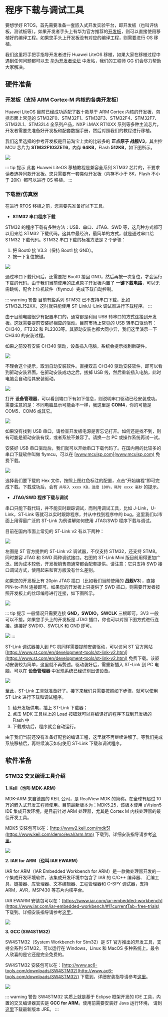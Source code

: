 # 程序下载与调试工具

要想学好 RTOS，首先需要准备一套嵌入式开发实验平台，即开发板（也叫评估板，测试板等）。如果开发者手头上有华为官方推荐的[开发板](https://github.com/LiteOS/LiteOS_Partner_Development_Kits)，则可以直接使用移植好的编译工程。如果您手头上开发板没有对应的编译工程，则需要进行 OS 移植。

我们这里将手把手指导开发者进行 Huawei LiteOS 移植，如果大家在移植过程中遇到任何问题都可以去 [华为开发者论坛](http://developer.huawei.com/ict/forum/forum.php?mod=forumdisplay&fid=400045) 中发帖，我们的工程师 GG 们会尽力帮助大家解决。

## 硬件准备

### 开发板（支持 ARM Cortex-M 内核的各类开发板）

Huawei LiteOS 目前已经成功适配了数十款基于 ARM Cortex 内核的开发板，包括市面上常见的 STM32F0、STM32F1、STM32F3、STM32F4、STM32F7、STM32L1、STM32L4 全系列产品，NXP i.MAX RT10XX 系列等多种主流芯片。开发者需要先准备好开发板和配套数据手册，然后对照我们的教程进行移植。

我们这里选择的参考开发板是目前淘宝上卖的比较多的 **正点原子 战舰V3**，其主控 MCU 芯片为 **STM32F103ZET6**，内存 **64KB**，Flash **512KB**，如下图所示。

![](./image/atk-warship-stm32f103ze.png)

::: tip 提示
此套 Huawei LiteOS 移植教程是兼容全系列 STM32 芯片的，不要求读者选择同款开发板。您只需要有一套类似开发板（内存不小于 8K，Flash 不小于 20K）都可以进行 OS 移植。
:::

### 下载器/仿真器

在进行 RTOS 移植之前，您需要先准备好以下工具。

- **STM32 串口程序下载**

STM32 的程序下载有多种方法：USB、串口、JTAG、SWD 等，这几种方式都可以用来给 STM32 下载代码。这其中最经济，最简单的方式，就是通过串口给 STM32 下载代码。STM32 串口下载的标准方法是 2 个步骤：

1. 把 Boot0 接 V3.3（保持 Boot1 接 GND）。
2. 按一下复位按键。

![](./image/atk-warship-serials-download.png)

通过串口下载代码后，还需要把 Boot0 接回 GND，然后再按一次复位，才会运行下载的代码。由于我们当前使用的正点原子开发板内置了 **一键下载电路**，可以无需跳线，配合上位机软件（flymcu）完成下载自动控制。

::: warning 警告
目前有些系列 STM32 已不支持串口下载，比如 STM32L152XX，这时就只能使用 ST-Link/J-Link 调试器进行下载程序。
:::

由于目前电脑很少有配置串口的，通常都是利用 USB 转串口的方式连接到开发板。这就需要提前安装好相应的驱动。目前市场上常见的 USB 转串口驱动有：CH340，FT232 和 PL2303等。其驱动安装也都大同小异，我们这里演示一下 CH340 的安装过程。

如果之前没有安装 CH340 驱动，设备插入电脑，系统会提示找到新硬件。

![](./image/atk-usb-serial-install.png)

不理会这个提示，取消自动安装软件。直接双击 CH340 驱动安装软件，即可以看到驱动安装界面。在驱动安装成功之后，拔掉 USB 线，然后重新插入电脑，此时电脑会自动给其安装驱动。

![](./image/atk-usb-serial-ok.png)

打开 **设备管理器**，可以看到端口下有如下信息，则说明串口驱动已经安装成功。需要注意的是：不同电脑显示可能会不一样，我这里是 **COM4**，你的可能是 COM5、COM6 或其它。

![](./image/atk-usb-serial-ch340.png)

如果没有找到 USB 串口，请检查开发板电源是否忘记打开。如何还是找不到，则有可能是驱动安装有误，或者系统不兼容了。请换一台 PC 或操作系统再试一试。

安装好 USB 串口驱动后，我们就可以开始串口下载代码了。在国内用的比较多的串口下载软件叫做 flymcu，可以在 [www.mcuisp.com](www.mcuisp.com) 免费下载。

![](./image/flymcu.png)

选择我们要下载的 Hex 文件，按照上图红色标注的配置，点击“开始编程”即可完成下载。下载成功后，会有 `共写入 xxxx KB，进度 100%，耗时 xxxx 毫秒` 的提示。

- **JTAG/SWD 程序下载与调试**

串口只能下载代码，并不能实时跟踪调试，而利用调试工具，比如 J-Link，U-Link，ST-Link 等就可以实时跟踪程序，并从中找到程序中的 bug。这里我们以市面上用得最广泛的 ST-Link 为例讲解如何使用 JTAG/SWD 程序下载与调试。

目前在国内市面上常见的 ST-Link v2 有以下两种：

![](./image/st-link-v2-full.png)

左图是 ST 官方提供的 ST-Link v2 调试器，不仅支持 STM32，还支持 STM8。同时兼容 JTAG 和 SWD 两种调试接口。右图的 ST-Link Mini 版目前用得更加广泛。因为成本较低，开发板销售商通常都会配套提供。请注意：它只支持 SWD 接口调试方式，使用起来和官方版没有什么差别。

如果您的开发板上有 20pin JTAG 插口（比如我们当前使用的 **战舰V3**），直接 PIN-to-PIN 连接即可。如果您的开发板上只提供了 SWD 插口，则需要开发者按照开发板上的丝印编号进行连接，如下图所示。

![](./image/st-link-swd-connect.jpg)

::: tip 提示
一般情况只需要连接 **GND，SWDIO，SWCLK** 三根即可，3V3 一般可以不接。如果您手头上的开发板是 JTAG 插口，你也可以对照下图方式进行连接。连接好 SWDIO、SWCLK 和 GND 即可。

![](./image/jtag-to-swd.png)
:::

ST-Link 调试器接入到 PC 机同样需要提前安装驱动，可以访问 ST 官方网站 [https://www.st.com/en/development-tools/st-link-v2.html](https://www.st.com/en/development-tools/st-link-v2.html) 免费下载。该驱动安装较为简单，这里就不再赘述。驱动装好后，需重新插入 ST-Link 到 PC 电脑，可以在 **设备管理器** 中发现系统已经识别出该设备。

![](./image/stlink-driver-ok.png)

至此，ST-Link 工具就准备好了。接下来我们只需要按照如下步骤，就可以使用 ST-Link 进行下载和调试程序。

1. 给开发板供电，插上 ST-Link 下载器；
2. 点击 MDK 工具栏上的 Load 按钮就可以将编译好的程序下载到开发板的 Flash 中
3. 下载成功后，程序就会自动运行。

由于我们当前还没有准备好配套的编译工程，这里就不再继续讲解了。等我们完成系统移植后，再继续演示如何使用 ST-Link 下载和调试程序。

## 软件准备

### STM32 交叉编译工具介绍

**1. Keil（也叫 MDK-ARM）**

MDK-ARM 来自德国的 KEIL 公司，是 RealView MDK 的简称。在全球有超过 10 万的嵌入式开发工程师使用。目前最新版本为：MDK5.25，该版本使用 uVision5 IDE 集成开发环境，是目前针对 ARM 处理器，尤其是 Cortex M 内核处理器的最佳开发工具。

MDK5 安装包可以在：[http://www2.keil.com/mdk5](https://www.keil.com/demo/eval/arm.htm) 下载到。详细安装指导请参考[这里](./keil.md)。

![](./image/keil.jpg)

**2. IAR for ARM（也叫 IAR EWARM）**

IAR for ARM（IAR Embedded Workbench for ARM）是一款微处理器开发的一个集成开发环境软件，该集成开发环境中包含了 IAR 的 C/C++ 编译器、 汇编工具、链接器、库管理器、文本编辑器、工程管理器和 C-SPY 调试器，支持 ARM，AVR，MSP430 等芯片内核平台。

IAR EWARM 安装包可以在：[https://www.iar.com/iar-embedded-workbench](https://www.iar.com/iar-embedded-workbench/#!?currentTab=free-trials) 下载到。详细安装指导请参考[这里](./iar.md)。

![](./image/iar.jpg)

**3. GCC (SW4STM32)**

SW4STM32（System Workbench for Stm32）是 ST 官方推出的开发工具，支持全系列 STM32，可以运行在 Windows，Linux 和 MacOS 多种系统上。最令人欣喜的是它还是完全免费的。

SW4STM32 安装包可以在：[http://www.ac6-tools.com/downloads/SW4STM32](http://www.ac6-tools.com/downloads/SW4STM32/) 下载到。详细安装指导请参考[这里](./gcc-sw4stm32.md)。

![](./image/sw4stm32.png)

::: warning 警告
SW4STM32 实质上就是基于 Eclipse 框架开发的 IDE 工具，内置的交叉编译器其实是 **GCC for ARM**。使用前需要安装好 Java 运行环境， 请到 [这里](http://www.oracle.com/technetwork/java/javase/downloads/jre8-downloads-2133155.html)下载最新版本 JRE。
:::
